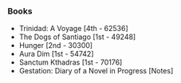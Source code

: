 ### Books

* Trinidad: A Voyage                        [4th - 62536]
* The Dogs of Santiago                      [1st - 49248]
* Hunger                                    [2nd - 30300]
* Aura Dim                                  [1st - 54742]
* Sanctum Kthadras                          [1st - 70176]
* Gestation: Diary of a Novel in Progress   [Notes]
